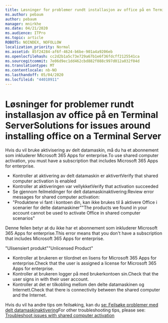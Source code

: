 ```yaml
---
title: Løsninger for problemer rundt installasjon av office på en Terminal Server
ms.author: pebaum
author: pebaum
manager: mnirkhe
ms.date: 04/21/2020
ms.audience: ITPro
ms.topic: article
ROBOTS: NOINDEX, NOFOLLOW
localization_priority: Normal
ms.assetid: 85f24284-af6f-4624-b6be-901a4a9206eb
ms.openlocfilehash: cc2d2b1a5c73e729a67b1e6f36fdcff2125541ca
ms.sourcegitcommit: 7e06d9ec1dd462cbd882f088c997d012a032f04d
ms.translationtype: MT
ms.contentlocale: nb-NO
ms.lasthandoff: 05/04/2020
ms.locfileid: "44010911"
---
```

# <a name="solutions-for-issues-around-installing-office-on-a-terminal-server"></a><span data-ttu-id="ea73a-102">Løsninger for problemer rundt installasjon av office på en Terminal Server</span><span class="sxs-lookup"><span data-stu-id="ea73a-102">Solutions for issues around installing office on a Terminal Server</span></span>

<span data-ttu-id="ea73a-103">Hvis du vil bruke aktivisering av delt datamaskin, må du ha et abonnement som inkluderer Microsoft 365 Apps for enterprise.</span><span class="sxs-lookup"><span data-stu-id="ea73a-103">To use shared computer activation, you must have a subscription that includes Microsoft 365 Apps for enterprise.</span></span>
  
- <span data-ttu-id="ea73a-104">Kontroller at aktivering av delt datamaskin er aktivert</span><span class="sxs-lookup"><span data-stu-id="ea73a-104">Verify that shared computer activation is enabled</span></span>
- <span data-ttu-id="ea73a-105">Kontroller at aktiveringen var vellykket</span><span class="sxs-lookup"><span data-stu-id="ea73a-105">Verify that activation succeeded</span></span>
- <span data-ttu-id="ea73a-106">Se gjennom feilmeldinger for delt datamaskinaktivering:</span><span class="sxs-lookup"><span data-stu-id="ea73a-106">Review error messages for shared computer activation:</span></span>
- <span data-ttu-id="ea73a-107">"Produktene vi fant i kontoen din, kan ikke brukes til å aktivere Office i scenarier for delte datamaskiner"</span><span class="sxs-lookup"><span data-stu-id="ea73a-107">"The products we found in your account cannot be used to activate Office in shared computer scenarios"</span></span>
  
<span data-ttu-id="ea73a-108">Denne feilen betyr at du ikke har et abonnement som inkluderer Microsoft 365 Apps for enterprise.</span><span class="sxs-lookup"><span data-stu-id="ea73a-108">This error means that you don't have a subscription that includes Microsoft 365 Apps for enterprise.</span></span>

<span data-ttu-id="ea73a-109">"Ulisensiert produkt"</span><span class="sxs-lookup"><span data-stu-id="ea73a-109">"Unlicensed Product"</span></span>

- <span data-ttu-id="ea73a-110">Kontroller at brukeren er tilordnet en lisens for Microsoft 365 Apps for enterprise.</span><span class="sxs-lookup"><span data-stu-id="ea73a-110">Check that the user is assigned a license for Microsoft 365 Apps for enterprise.</span></span>
- <span data-ttu-id="ea73a-111">Kontroller at brukeren logger på med brukerkontoen sin.</span><span class="sxs-lookup"><span data-stu-id="ea73a-111">Check that the user signs in with their user account.</span></span>
- <span data-ttu-id="ea73a-112">Kontroller at det er tilkobling mellom den delte datamaskinen og Internett.</span><span class="sxs-lookup"><span data-stu-id="ea73a-112">Check that there is connectivity between the shared computer and the Internet.</span></span>

<span data-ttu-id="ea73a-113">Hvis du vil ha andre tips om feilsøking, kan du [se: Feilsøke problemer med delt datamaskinaktivering](https://docs.microsoft.com/DeployOffice/troubleshoot-shared-computer-activation)</span><span class="sxs-lookup"><span data-stu-id="ea73a-113">For other troubleshooting tips, please see: [Troubleshoot issues with shared computer activation](https://docs.microsoft.com/DeployOffice/troubleshoot-shared-computer-activation)</span></span>